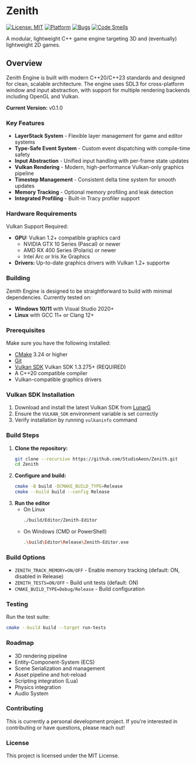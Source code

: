 # Zenith
[![License: MIT](https://img.shields.io/badge/License-MIT-yellow.svg)](https://opensource.org/licenses/MIT)
[![Platform](https://img.shields.io/badge/Platform-Windows%20%7C%20Linux-lightgrey.svg)]()
[![Bugs](https://sonarcloud.io/api/project_badges/measure?project=StudioAeon_Zenith&metric=bugs)](https://sonarcloud.io/summary/new_code?id=StudioAeon_Zenith)
[![Code Smells](https://sonarcloud.io/api/project_badges/measure?project=StudioAeon_Zenith&metric=code_smells)](https://sonarcloud.io/summary/new_code?id=StudioAeon_Zenith)

A modular, lightweight C++ game engine targeting 3D and (eventually) lightweight 2D games.

## Overview
Zenith Engine is built with modern C++20/C++23 standards and designed for clean, scalable architecture. The engine uses SDL3 for cross-platform window and input abstraction, with support for multiple rendering backends including OpenGL and Vulkan.

**Current Version:** v0.1.0


### Key Features
- **LayerStack System** - Flexible layer management for game and editor systems
- **Type-Safe Event System** - Custom event dispatching with compile-time safety
- **Input Abstraction** - Unified input handling with per-frame state updates
- **Vulkan Rendering** - Modern, high-performance Vulkan-only graphics pipeline
- **Timestep Management** - Consistent delta time system for smooth updates
- **Memory Tracking** - Optional memory profiling and leak detection
- **Integrated Profiling** - Built-in Tracy profiler support

### Hardware Requirements
Vulkan Support Required:
- **GPU:** Vulkan 1.2+ compatible graphics card
  - NVIDIA GTX 10 Series (Pascal) or newer
  - AMD RX 400 Series (Polaris) or newer
  - Intel Arc or Iris Xe Graphics
- **Drivers:** Up-to-date graphics drivers with Vulkan 1.2+ supportw

### Building
Zenith Engine is designed to be straightforward to build with minimal dependencies. Currently tested on:
- **Windows 10/11** with Visual Studio 2020+
- **Linux** with GCC 11+ or Clang 12+

### Prerequisites
Make sure you have the following installed:
- [CMake](https://cmake.org/download/) 3.24 or higher
- [Git](https://git-scm.com/downloads)
- [Vulkan SDK](https://vulkan.lunarg.com/) Vulkan SDK 1.3.275+ (REQUIRED)
- A C++20 compatible compiler
- Vulkan-compatible graphics drivers

### Vulkan SDK Installation
1. Download and install the latest Vulkan SDK from [LunarG](https://vulkan.lunarg.com/)
2. Ensure the ```VULKAN_SDK``` environment variable is set correctly
3. Verify installation by running ```vulkaninfo``` command

### Build Steps
1. **Clone the repository:**
	```bash
	git clone --recursive https://github.com/StudioAeon/Zenith.git
	cd Zenith
	```
2. **Configure and build:**
	```bash
	cmake -B build -DCMAKE_BUILD_TYPE=Release
	cmake --build build --config Release
	```
3. **Run the editor**
	- On Linux
		```bash
		./build/Editor/Zenith-Editor
		```
	- On Windows (CMD or PowerShell)
		```bash
		.\build\Editor\Release\Zenith-Editor.exe
		```

### Build Options
- ```ZENITH_TRACK_MEMORY=ON/OFF``` - Enable memory tracking (default: ON, disabled in Release)
- ```ZENITH_TESTS=ON/OFF``` - Build unit tests (default: ON)
- ```CMAKE_BUILD_TYPE=Debug/Release``` - Build configuration

### Testing
Run the test suite:
```bash
cmake --build build --target run-tests
```

### Roadmap
- 3D rendering pipeline
- Entity-Component-System (ECS)
- Scene Serialization and management
- Asset pipeline and hot-reload
- Scripting integration (Lua)
- Physics integration
- Audio System

### Contributing
This is currently a personal development project. If you're interested in contributing or have questions, please reach out!

### License
This project is licensed under the MIT License.

